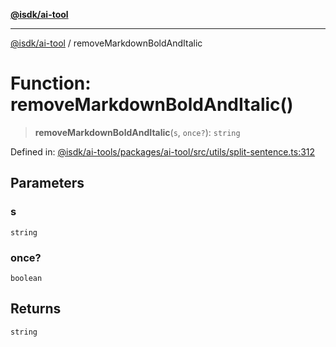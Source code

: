 [**@isdk/ai-tool**](../README.md)

***

[@isdk/ai-tool](../globals.md) / removeMarkdownBoldAndItalic

# Function: removeMarkdownBoldAndItalic()

> **removeMarkdownBoldAndItalic**(`s`, `once?`): `string`

Defined in: [@isdk/ai-tools/packages/ai-tool/src/utils/split-sentence.ts:312](https://github.com/isdk/ai-tool.js/blob/fb1809b53cc75a30928176c26910792b6b8a96e1/src/utils/split-sentence.ts#L312)

## Parameters

### s

`string`

### once?

`boolean`

## Returns

`string`
